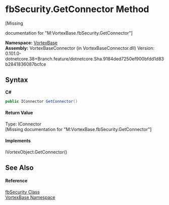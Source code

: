 # fbSecurity.GetConnector Method 
 

\[Missing <summary> documentation for "M:VortexBase.fbSecurity.GetConnector"\]

**Namespace:**&nbsp;<a href="N_VortexBase.md">VortexBase</a><br />**Assembly:**&nbsp;VortexBaseConnector (in VortexBaseConnector.dll) Version: 0.101.0-dotnetcore.38+Branch.feature/dotnetcore.Sha.9184ded7250ef900bfdd1d83b2841836087bcfce

## Syntax

**C#**<br />
``` C#
public IConnector GetConnector()
```


#### Return Value
Type: IConnector<br />\[Missing <returns> documentation for "M:VortexBase.fbSecurity.GetConnector"\]

#### Implements
IVortexObject.GetConnector()<br />

## See Also


#### Reference
<a href="T_VortexBase_fbSecurity.md">fbSecurity Class</a><br /><a href="N_VortexBase.md">VortexBase Namespace</a><br />